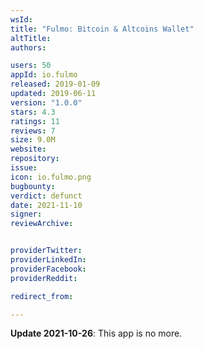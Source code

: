 ```yaml
---
wsId: 
title: "Fulmo: Bitcoin & Altcoins Wallet"
altTitle: 
authors:

users: 50
appId: io.fulmo
released: 2019-01-09
updated: 2019-06-11
version: "1.0.0"
stars: 4.3
ratings: 11
reviews: 7
size: 9.0M
website: 
repository: 
issue: 
icon: io.fulmo.png
bugbounty: 
verdict: defunct
date: 2021-11-10
signer: 
reviewArchive:


providerTwitter: 
providerLinkedIn: 
providerFacebook: 
providerReddit: 

redirect_from:

---
```



**Update 2021-10-26**: This app is no more.

